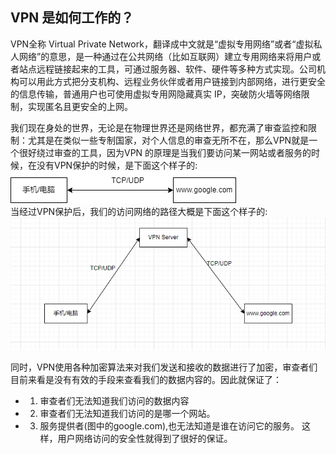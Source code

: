 ## VPN 是如何工作的？
VPN全称 Virtual Private Network，翻译成中文就是“虚拟专用网络”或者“虚拟私人网络”的意思，是一种通过在公共网络（比如互联网）建立专用网络来将用户或者站点远程链接起来的工具，可通过服务器、软件、硬件等多种方式实现。公司机构可以用此方式把分支机构、远程业务伙伴或者用户链接到内部网络，进行更安全的信息传输，普通用户也可使用虚拟专用网隐藏真实 IP，突破防火墙等网络限制，实现匿名且更安全的上网。

我们现在身处的世界，无论是在物理世界还是网络世界，都充满了审查监控和限制：尤其是在类似一些专制国家，对个人信息的审查无所不在，那么VPN就是一个很好绕过审查的工具，因为VPN 的原理是当我们要访问某一网站或者服务的时候，在没有VPN保护的时候，是下面这个样子的:<br>
<img src="https://github.com/caddier/vpn_knowledge/blob/master/vpn.drawio.png"></img> <br>
当经过VPN保护后，我们的访问网络的路径大概是下面这个样子的:<br>
<img src="https://github.com/caddier/vpn_knowledge/blob/master/vpn2.png"></img> <br>

同时，VPN使用各种加密算法来对我们发送和接收的数据进行了加密，审查者们目前来看是没有有效的手段来查看我们的数据内容的。因此就保证了：
- 1. 审查者们无法知道我们访问的数据内容
- 2. 审查者们无法知道我们访问的是哪一个网站。
- 3. 服务提供者(图中的google.com),也无法知道是谁在访问它的服务。
这样，用户网络访问的安全性就得到了很好的保证。

